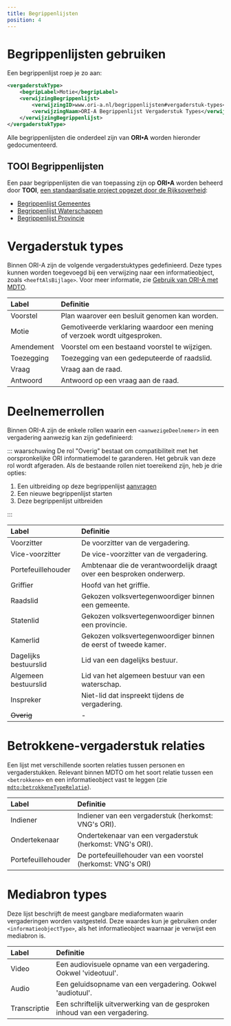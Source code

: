 ```yaml
---
title: Begrippenlijsten
position: 4
---
```


# Begrippenlijsten gebruiken

<!-- Het lijkt me een goed idee om te beginnen met een algemeen stuk over het hoe en waarom van begrippenlijsten en hun nut bij standaardisatie. Eventueel met link naar de MDTO en TOOI begrippenlijsten. -->

Een begrippenlijst roep je zo aan:

``` xml
<vergaderstukType>
    <begripLabel>Motie</begripLabel>
    <verwijzingBegrippenlijst>
        <verwijzingID>www.ori-a.nl/begrippenlijsten#vergaderstuk-types</verwijzingID>
        <verwijzingNaam>ORI-A Begrippenlijst Vergaderstuk Types</verwijzingNaam>
    </verwijzingBegrippenlijst>
</vergaderstukType>
```

Alle begrippenlijsten die onderdeel zijn van **ORI•A** worden hieronder gedocumenteerd.

## TOOI Begrippenlijsten

Een paar begrippenlijsten die van toepassing zijn op **ORI•A** worden beheerd door **TOOI**, [een standaardisatie project opgezet door de Rijksoverheid](https://standaarden.overheid.nl/tooi/doc/tooi-registers/):

* [Begrippenlijst Gemeentes](https://identifier.overheid.nl/tooi/set/rwc_gemeenten_compleet/4)
* [Begrippenlijst Waterschappen](https://identifier.overheid.nl/tooi/set/rwc_gemeenten_compleet/4)
* [Begrippenlijst Provincie](https://identifier.overheid.nl/tooi/set/rwc_gemeenten_compleet/4)

# Vergaderstuk types

Binnen ORI-A zijn de volgende vergaderstuktypes gedefinieerd. Deze types kunnen worden toegevoegd bij een verwijzing naar een informatieobject, zoals `<heeftAlsBijlage>`. Voor meer informatie, zie [Gebruik van ORI-A met MDTO](tutorial#gebruik-van-ori-a-met-mdto).

| Label      | Definitie                                                                  |
|:-----------|:---------------------------------------------------------------------------|
| Voorstel   | Plan waarover een besluit genomen kan worden.                              |
| Motie      | Gemotiveerde verklaring waardoor een mening of verzoek wordt uitgesproken. |
| Amendement | Voorstel om een bestaand voorstel te wijzigen.                             |
| Toezegging | Toezegging van een gedeputeerde of raadslid.                               |
| Vraag      | Vraag aan de raad.                                                         |
| Antwoord   | Antwoord op een vraag aan de raad.                                         |


# Deelnemerrollen

Binnen ORI-A zijn de enkele rollen waarin een `<aanwezigeDeelnemer>` in een vergadering aanwezig kan zijn gedefinieerd:

::: waarschuwing
De rol "Overig" bestaat om compatibiliteit met het oorspronkelijke ORI informatiemodel te garanderen. Het gebruik van deze rol wordt afgeraden. Als de bestaande rollen niet toereikend zijn, heb je drie opties:

1. Een uitbreiding op deze begrippenlijst [aanvragen](https://github.com/Regionaal-Archief-Rivierenland/ORI-A-Website/issues/new)
2. Een nieuwe begrippenlijst starten
3. Deze begrippenlijst uitbreiden

:::


| Label                 | Definitie                                                              |
|:----------------------|:-----------------------------------------------------------------------|
| Voorzitter            | De voorzitter van de vergadering.                                      |
| Vice-voorzitter       | De vice-voorzitter van de vergadering.                                 |
| Portefeuillehouder    | Ambtenaar die de verantwoordelijk draagt over een besproken onderwerp. |
| Griffier              | Hoofd van het griffie.                                                 |
| Raadslid              | Gekozen volksvertegenwoordiger binnen een gemeente.                    |
| Statenlid             | Gekozen volksvertegenwoordiger binnen een provincie.                   |
| Kamerlid              | Gekozen volksvertegenwoordiger binnen de eerst of tweede kamer.        |
| Dagelijks bestuurslid | Lid van een dagelijks bestuur.                                         |
| Algemeen bestuurslid  | Lid van het algemeen bestuur van een waterschap.                       |
| Inspreker             | Niet-lid dat inspreekt tijdens de vergadering.                         |
| <del>Overig</del>     | -                                                                      |

# Betrokkene-vergaderstuk relaties

Een lijst met verschillende soorten relaties tussen personen en vergaderstukken. Relevant binnen MDTO om het soort relatie tussen een `<betrokkene>` en een informatieobject vast te leggen (zie [`mdto:betrokkeneTypeRelatie`](https://www.nationaalarchief.nl/archiveren/mdto/betrokkeneTypeRelatie)).



<!-- ``` xml
<informatieobject>
    ...
    <betrokkene>
        <betrokkeneTypeRelatie>
			<begripLabel>Indiener</begripLabel>
			<begripBegrippenlijst>
				<verwijzingNaam>Betrokkene-vergaderstuk relaties</verwijzingNaam>
				<verwijzingIdentificatie>
                    <identificatieKenmerk>https://www.ori-a.nl/begrippenlijsten#betrokkene-vergaderstuk-relaties</identificatieKenmerk>
                    <identificatieBron>ORI-A</identificatieBron>
                </verwijzingIdentificatie>
			</begripBegrippenlijst>
		</betrokkeneTypeRelatie>
        <betrokkeneActor>
            <verwijzingNaam>J. De Vries</verwijzingNaam>
            <verwijzingIdentificatie>
                <identificatieKenmerk>n208</identificatieKenmerk>
                <identificatieBron>ORI-A/Parleaus</identificatieBron>
            </verwijzingIdentificatie>
        </betrokkeneActor>
    </betrokkene>
</informatieobject>
```
-->
| Label              | Definitie                                                    |
|:-------------------|:-------------------------------------------------------------|
| Indiener           | Indiener van een vergaderstuk (herkomst: VNG's ORI).         |
| Ondertekenaar      | Ondertekenaar van een vergaderstuk (herkomst: VNG's ORI).    |
| Portefeuillehouder | De portefeuillehouder van een voorstel (herkomst: VNG's ORI) |

# Mediabron types

Deze lijst beschrijft de meest gangbare mediaformaten waarin vergaderingen worden vastgesteld. Deze waardes kun je gebruiken onder `<informatieobjectType>`, als het informatieobject waarnaar je verwijst een mediabron is.


| Label        | Definitie                                                                   |
|:-------------|:----------------------------------------------------------------------------|
| Video        | Een audiovisuele opname van een vergadering. Ookwel 'videotuul'.            |
| Audio        | Een geluidsopname van een vergadering. Ookwel 'audiotuul'.                   |
| Transcriptie | Een schriftelijk uitverwerking van de gesproken inhoud van een vergadering. |


